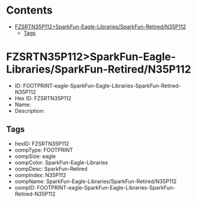 



Contents
========

* [FZSRTN35P112>SparkFun-Eagle-Libraries/SparkFun-Retired/N35P112](#fzsrtn35p112sparkfun-eagle-librariessparkfun-retiredn35p112)
	* [Tags](#tags)

# FZSRTN35P112>SparkFun-Eagle-Libraries/SparkFun-Retired/N35P112

- ID: FOOTPRINT-eagle-SparkFun-Eagle-Libraries-SparkFun-Retired-N35P112
- Hex ID: FZSRTN35P112
- Name: 
- Description: 

## Tags

- hexID: FZSRTN35P112
- oompType: FOOTPRINT
- oompSize: eagle
- oompColor: SparkFun-Eagle-Libraries
- oompDesc: SparkFun-Retired
- oompIndex: N35P112
- oompName: SparkFun-Eagle-Libraries/SparkFun-Retired/N35P112
- oompID: FOOTPRINT-eagle-SparkFun-Eagle-Libraries-SparkFun-Retired-N35P112
